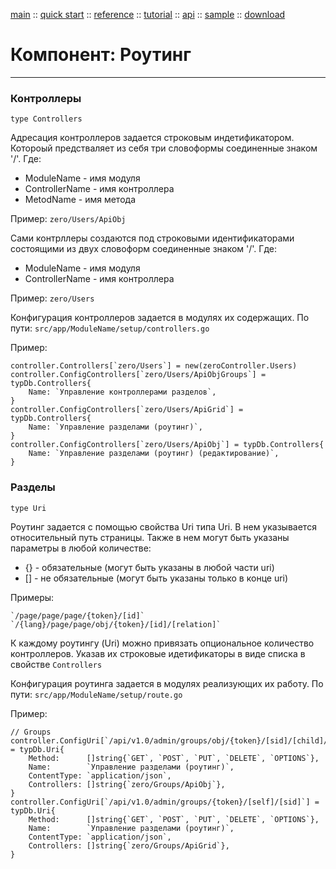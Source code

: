 [main](/) ::
[quick start](/docs/start.html) ::
[reference](/docs/reference.html) ::
[tutorial](/docs/tutorial.html) ::
[api](/docs/api.html) ::
[sample](/sample) ::
[download](https://github.com/kshamiev/sungora)

# Компонент: Роутинг
***
### Контроллеры
`type Controllers`

Адресация контроллеров задается строковым индетификатором.
Котороый предстваляет из себя три словоформы соединенные знаком '/'. Где:
- ModuleName - имя модуля
- ControllerName - имя контроллера
- MetodName - имя метода

Пример: `zero/Users/ApiObj`

Сами контрллеры создаются под строковыми идентификаторами состоящими из двух словоформ соединенные знаком '/'. Где:
- ModuleName - имя модуля
- ControllerName - имя контроллера

Пример: `zero/Users`

Конфигурация контроллеров задается в модулях их содержащих.
По пути: `src/app/ModuleName/setup/controllers.go`

Пример:

	controller.Controllers[`zero/Users`] = new(zeroController.Users)
	controller.ConfigControllers[`zero/Users/ApiObjGroups`] = typDb.Controllers{
		Name: `Управление контроллерами разделов`,
	}
	controller.ConfigControllers[`zero/Users/ApiGrid`] = typDb.Controllers{
		Name: `Управление разделами (роутинг)`,
	}
	controller.ConfigControllers[`zero/Users/ApiObj`] = typDb.Controllers{
		Name: `Управление разделами (роутинг) (редактирование)`,
	}

### Разделы
`type Uri`

Роутинг задается с помощью свойства Uri типа Uri.
В нем указывается относительный путь страницы.
Также в нем могут быть указаны параметры в любой количестве:
- {} - обязательные (могут быть указаны в любой части uri)
- [] - не обязательные (могут быть указаны только в конце uri)

Примеры:

	`/page/page/page/{token}/[id]`
	`/{lang}/page/page/obj/{token}/[id]/[relation]`


К каждому роутингу (Uri) можно привязать опциональное количество контроллеров.
Указав их строковые идетификаторы в виде списка в свойстве `Controllers`

Конфигурация роутинга задается в модулях реализующих их работу.
По пути: `src/app/ModuleName/setup/route.go`

Пример:

	// Groups
	controller.ConfigUri[`/api/v1.0/admin/groups/obj/{token}/[sid]/[child]/[cid]`] = typDb.Uri{
		Method:      []string{`GET`, `POST`, `PUT`, `DELETE`, `OPTIONS`},
		Name:        `Управление разделами (роутинг)`,
		ContentType: `application/json`,
		Controllers: []string{`zero/Groups/ApiObj`},
	}
	controller.ConfigUri[`/api/v1.0/admin/groups/{token}/[self]/[sid]`] = typDb.Uri{
		Method:      []string{`GET`, `POST`, `PUT`, `DELETE`, `OPTIONS`},
		Name:        `Управление разделами (роутинг)`,
		ContentType: `application/json`,
		Controllers: []string{`zero/Groups/ApiGrid`},
	}










